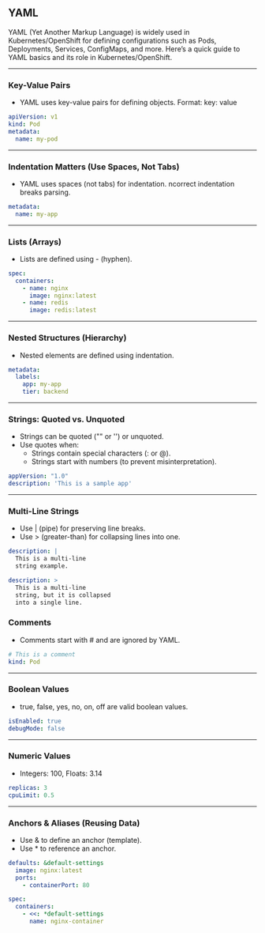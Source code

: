 ## YAML

YAML (Yet Another Markup Language) is widely used in Kubernetes/OpenShift for defining configurations such as Pods, Deployments, Services, ConfigMaps, and more. Here’s a quick guide to YAML basics and its role in Kubernetes/OpenShift.

---
### Key-Value Pairs
- YAML uses key-value pairs for defining objects. Format: key: value
```yaml
apiVersion: v1
kind: Pod
metadata:
  name: my-pod
```
---
### Indentation Matters (Use Spaces, Not Tabs)
- YAML uses spaces (not tabs) for indentation. ncorrect indentation breaks parsing.
```yaml
metadata:
  name: my-app
```

---
### Lists (Arrays)
- Lists are defined using - (hyphen).
```yaml
spec:
  containers:
    - name: nginx
      image: nginx:latest
    - name: redis
      image: redis:latest
```
---
### Nested Structures (Hierarchy)
- Nested elements are defined using indentation.
```yaml
metadata:
  labels:
    app: my-app
    tier: backend
```
---
### Strings: Quoted vs. Unquoted
- Strings can be quoted ("" or '') or unquoted.
- Use quotes when:
  - Strings contain special characters (: or @).
  - Strings start with numbers (to prevent misinterpretation).
```yaml
appVersion: "1.0"
description: 'This is a sample app'
```
---
### Multi-Line Strings
- Use | (pipe) for preserving line breaks.
- Use > (greater-than) for collapsing lines into one.
```yaml
description: |
  This is a multi-line
  string example.

description: >
  This is a multi-line
  string, but it is collapsed
  into a single line.
```
### Comments
- Comments start with # and are ignored by YAML.
```yaml
# This is a comment
kind: Pod
```
---
### Boolean Values
- true, false, yes, no, on, off are valid boolean values.
```yaml
isEnabled: true
debugMode: false
```
---
### Numeric Values
- Integers: 100, Floats: 3.14
```yaml
replicas: 3
cpuLimit: 0.5
```
---
### Anchors & Aliases (Reusing Data)
- Use & to define an anchor (template).
- Use * to reference an anchor.
```yaml
defaults: &default-settings
  image: nginx:latest
  ports:
    - containerPort: 80

spec:
  containers:
    - <<: *default-settings
      name: nginx-container
```
